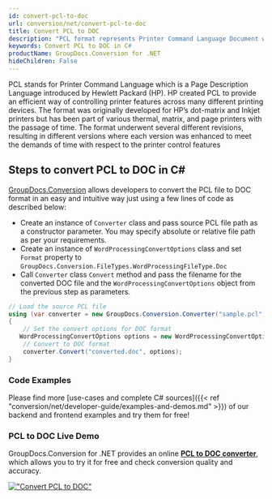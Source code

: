 ```yaml
---
id: convert-pcl-to-doc
url: conversion/net/convert-pcl-to-doc
title: Convert PCL to DOC
description: "PCL format represents Printer Command Language Document with .pcl extension. Learn how to convert PCL to DOC file programmatically in C# language using GroupDocs.Conversion for .NET library."
keywords: Convert PCL to DOC in C#
productName: GroupDocs.Conversion for .NET
hideChildren: False
---
```


PCL stands for Printer Command Language which is a Page Description Language introduced by Hewlett Packard (HP). HP created PCL to provide an efficient way of controlling printer features across many different printing devices. The format was originally developed for HP’s dot-matrix and Inkjet printers but has been part of various thermal, matrix, and page printers with the passage of time. The format underwent several different revisions, resulting in different versions where each version was enhanced to meet the demands of time with respect to the printer control features

## Steps to convert PCL to DOC in C#

[GroupDocs.Conversion](https://products.groupdocs.com/conversion/net) allows developers to convert the PCL file to DOC format in an easy and intuitive way just using a few lines of code as described below:

* Create an instance of `Converter` class and pass source PCL file path as a constructor parameter. You may specify absolute or relative file path as per your requirements. 
* Create an instance of `WordProcessingConvertOptions` class and set `Format` property to `GroupDocs.Conversion.FileTypes.WordProcessingFileType.Doc`
* Call `Converter` class `Convert` method and pass the filename for the converted DOC file and the `WordProcessingConvertOptions` object from the previous step as parameters.

```csharp
// Load the source PCL file
using (var converter = new GroupDocs.Conversion.Converter("sample.pcl"))
{
    // Set the convert options for DOC format
   WordProcessingConvertOptions options = new WordProcessingConvertOptions { Format = GroupDocs.Conversion.FileTypes.WordProcessingFileType.Doc };
    // Convert to DOC format
    converter.Convert("converted.doc", options);
}
```

### Code Examples

Please find more [use-cases and complete C# sources]({{< ref "conversion/net/developer-guide/examples-and-demos.md" >}}) of our backend and frontend examples and try them for free!

### PCL to DOC Live Demo

GroupDocs.Conversion for .NET provides an online [**PCL to DOC converter**](https://products.groupdocs.app/conversion/pcl-to-doc), which allows you to try it for free and check conversion quality and accuracy.

[!["Convert PCL to DOC"](conversion/net/images/convert-to-doc/convert-pcl-to-doc.png)](https://products.groupdocs.app/conversion/pcl-to-doc)